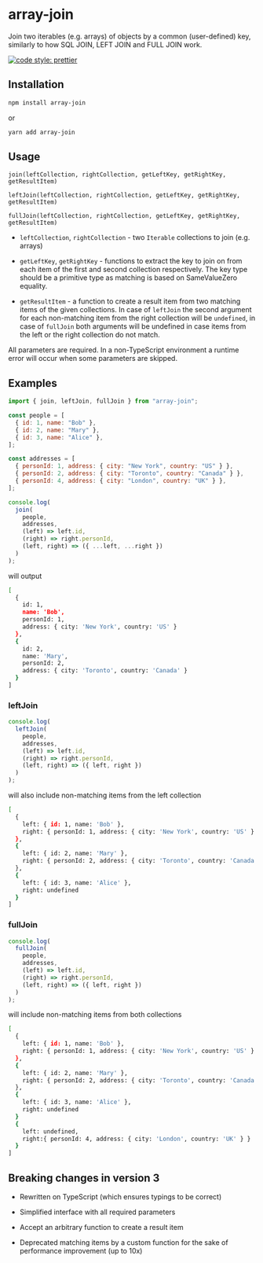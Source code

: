 # array-join

Join two iterables (e.g. arrays) of objects by a common (user-defined) key, similarly to how SQL JOIN, LEFT JOIN and FULL JOIN work.

[![code style: prettier](https://img.shields.io/badge/code_style-prettier-ff69b4.svg?style=flat-square)](https://github.com/prettier/prettier)

## Installation

```sh
npm install array-join
```

or

```sh
yarn add array-join
```

## Usage

`join(leftCollection, rightCollection, getLeftKey, getRightKey, getResultItem)`

`leftJoin(leftCollection, rightCollection, getLeftKey, getRightKey, getResultItem)`

`fullJoin(leftCollection, rightCollection, getLeftKey, getRightKey, getResultItem)`

- `leftCollection`, `rightCollection` - two `Iterable` collections to join (e.g. arrays)

- `getLeftKey`, `getRightKey` - functions to extract the key to join on from each item of the first and second collection respectively. The key type should be a primitive type as matching is based on SameValueZero equality.

- `getResultItem` - a function to create a result item from two matching items of the given collections. In case of `leftJoin` the second argument for each non-matching item from the right collection will be `undefined`, in case of `fullJoin` both arguments will be undefined in case items from the left or the right collection do not match.

All parameters are required. In a non-TypeScript environment a runtime error will occur when some parameters are skipped.

## Examples

```js
import { join, leftJoin, fullJoin } from "array-join";

const people = [
  { id: 1, name: "Bob" },
  { id: 2, name: "Mary" },
  { id: 3, name: "Alice" },
];

const addresses = [
  { personId: 1, address: { city: "New York", country: "US" } },
  { personId: 2, address: { city: "Toronto", country: "Canada" } },
  { personId: 4, address: { city: "London", country: "UK" } },
];

console.log(
  join(
    people,
    addresses,
    (left) => left.id,
    (right) => right.personId,
    (left, right) => ({ ...left, ...right })
  )
);
```

will output

```sh
[
  {
    id: 1,
    name: 'Bob',
    personId: 1,
    address: { city: 'New York', country: 'US' }
  },
  {
    id: 2,
    name: 'Mary',
    personId: 2,
    address: { city: 'Toronto', country: 'Canada' }
  }
]
```

### leftJoin

```js
console.log(
  leftJoin(
    people,
    addresses,
    (left) => left.id,
    (right) => right.personId,
    (left, right) => ({ left, right })
  )
);
```

will also include non-matching items from the left collection

```sh
[
  {
    left: { id: 1, name: 'Bob' },
    right: { personId: 1, address: { city: 'New York', country: 'US' } }
  },
  {
    left: { id: 2, name: 'Mary' },
    right: { personId: 2, address: { city: 'Toronto', country: 'Canada' } }
  },
  {
    left: { id: 3, name: 'Alice' },
    right: undefined
  }
]
```

### fullJoin

```js
console.log(
  fullJoin(
    people,
    addresses,
    (left) => left.id,
    (right) => right.personId,
    (left, right) => ({ left, right })
  )
);
```

will include non-matching items from both collections

```sh
[
  {
    left: { id: 1, name: 'Bob' },
    right: { personId: 1, address: { city: 'New York', country: 'US' } }
  },
  {
    left: { id: 2, name: 'Mary' },
    right: { personId: 2, address: { city: 'Toronto', country: 'Canada' } }
  },
  {
    left: { id: 3, name: 'Alice' },
    right: undefined
  }
  {
    left: undefined,
    right:{ personId: 4, address: { city: 'London', country: 'UK' } }
  }
]
```

## Breaking changes in version 3

- Rewritten on TypeScript (which ensures typings to be correct)

- Simplified interface with all required parameters

- Accept an arbitrary function to create a result item

- Deprecated matching items by a custom function for the sake of performance improvement (up to 10x)
